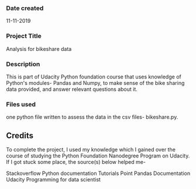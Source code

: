 ### Date created
11-11-2019

### Project Title
Analysis for bikeshare data

### Description
This is part of Udacity Python foundation course that uses knowledge of Python's modules- Pandas and Numpy, 
to make sense of the bike sharing data provided, and answer relevant questions about it.

### Files used
one python file written to assess the data in the csv files- bikeshare.py.
## Credits
To complete the project, I used my knowledge which I gained over the course of studying the Python Foundation Nanodegree Program on Udacity. If I got stuck some place, the source(s) below helped me-

Stackoverflow
Python documentation
Tutorials Point
Pandas Documentation
Udacity Programming for data scientist 

